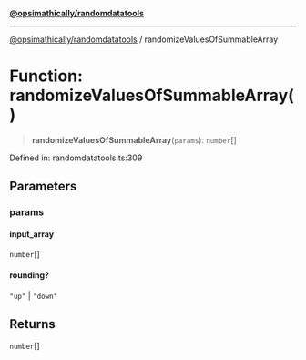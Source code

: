 [**@opsimathically/randomdatatools**](../README.md)

***

[@opsimathically/randomdatatools](../README.md) / randomizeValuesOfSummableArray

# Function: randomizeValuesOfSummableArray()

> **randomizeValuesOfSummableArray**(`params`): `number`[]

Defined in: randomdatatools.ts:309

## Parameters

### params

#### input_array

`number`[]

#### rounding?

`"up"` \| `"down"`

## Returns

`number`[]
